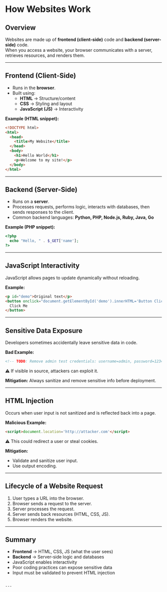 

# How Websites Work

## Overview
Websites are made up of **frontend (client-side)** code and **backend (server-side)** code.  
When you access a website, your browser communicates with a server, retrieves resources, and renders them.

---

## Frontend (Client-Side)
- Runs in the **browser**.  
- Built using:
  - **HTML** → Structure/content  
  - **CSS** → Styling and layout  
  - **JavaScript (JS)** → Interactivity  

**Example (HTML snippet):**
```html
<!DOCTYPE html>
<html>
  <head>
    <title>My Website</title>
  </head>
  <body>
    <h1>Hello World</h1>
    <p>Welcome to my site!</p>
  </body>
</html>
````

---

## Backend (Server-Side)

* Runs on a **server**.
* Processes requests, performs logic, interacts with databases, then sends responses to the client.
* Common backend languages: **Python, PHP, Node.js, Ruby, Java, Go**

**Example (PHP snippet):**

```php
<?php
  echo "Hello, " . $_GET['name'];
?>
```

---

## JavaScript Interactivity

JavaScript allows pages to update dynamically without reloading.

**Example:**

```html
<p id="demo">Original text</p>
<button onclick="document.getElementById('demo').innerHTML='Button Clicked';">
  Click Me
</button>
```

---

## Sensitive Data Exposure

Developers sometimes accidentally leave sensitive data in code.

**Bad Example:**

```html
<!-- TODO: Remove admin test credentials: username=admin, password=12345 -->
```

⚠️ If visible in source, attackers can exploit it.

**Mitigation:** Always sanitize and remove sensitive info before deployment.

---

## HTML Injection

Occurs when user input is not sanitized and is reflected back into a page.

**Malicious Example:**

```html
<script>document.location='http://attacker.com'</script>
```

⚠️ This could redirect a user or steal cookies.

**Mitigation:**

* Validate and sanitize user input.
* Use output encoding.

---

## Lifecycle of a Website Request

1. User types a URL into the browser.
2. Browser sends a request to the server.
3. Server processes the request.
4. Server sends back resources (HTML, CSS, JS).
5. Browser renders the website.

---

## Summary

* **Frontend** → HTML, CSS, JS (what the user sees)
* **Backend** → Server-side logic and databases
* JavaScript enables interactivity
* Poor coding practices can expose sensitive data
* Input must be validated to prevent HTML injection

```

---



